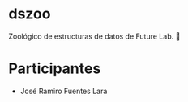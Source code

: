 # dszoo
Zoológico de estructuras de datos de Future Lab. 🚀

# Participantes 

* José Ramiro Fuentes Lara